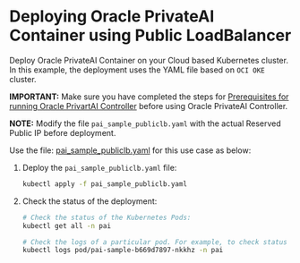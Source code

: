 # Deploying Oracle PrivateAI Container using Public LoadBalancer

Deploy Oracle PrivateAI Container on your Cloud based Kubernetes cluster.  In this example, the deployment uses the YAML file based on `OCI OKE` cluster. 

**IMPORTANT:** Make sure you have completed the steps for [Prerequisites for running Oracle PrivartAI Controller](./README.md#prerequisites-for-running-oracle-privartai-controller) before using Oracle PrivateAI Controller.

**NOTE:** Modify the file `pai_sample_publiclb.yaml` with the actual Reserved Public IP before deployment.

Use the file: [pai_sample_publiclb.yaml](./pai_sample_publiclb.yaml) for this use case as below:

1. Deploy the `pai_sample_publiclb.yaml` file:
    ```sh
    kubectl apply -f pai_sample_publiclb.yaml
    ```
2. Check the status of the deployment:
    ```sh
    # Check the status of the Kubernetes Pods:
    kubectl get all -n pai

    # Check the logs of a particular pod. For example, to check status of pod "pai-sample-b669d7897-nkkhz":
    kubectl logs pod/pai-sample-b669d7897-nkkhz -n pai
    ```
  